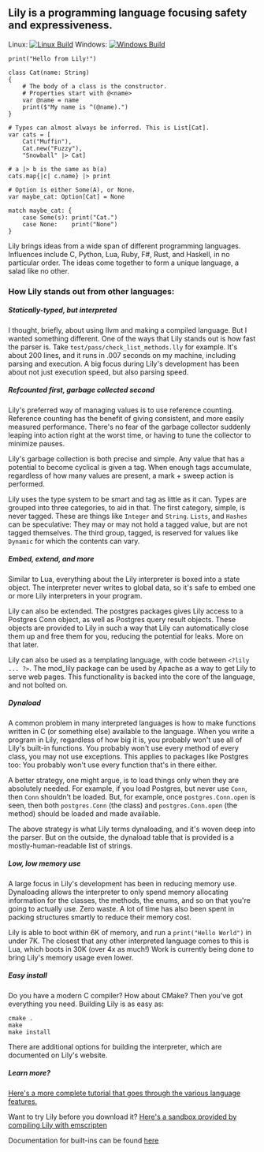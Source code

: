 ## Lily is a programming language focusing safety and expressiveness.

Linux: [![Linux Build](https://travis-ci.org/jesserayadkins/lily.svg?branch=master)](https://travis-ci.org/jesserayadkins/lily)
Windows: [![Windows Build](https://ci.appveyor.com/api/projects/status/github/jesserayadkins/lily?svg=true)](https://ci.appveyor.com/project/JesseRayAdkins/lily)

```
print("Hello from Lily!")

class Cat(name: String)
{
    # The body of a class is the constructor.
    # Properties start with @<name>
    var @name = name
    print($"My name is ^(@name).")
}

# Types can almost always be inferred. This is List[Cat].
var cats = [
    Cat("Muffin"),
    Cat.new("Fuzzy"),
    "Snowball" |> Cat]

# a |> b is the same as b(a)
cats.map{|c| c.name} |> print

# Option is either Some(A), or None.
var maybe_cat: Option[Cat] = None

match maybe_cat: {
    case Some(s): print("Cat.")
    case None:    print("None")
}
```

Lily brings ideas from a wide span of different programming languages. Influences include C, Python, Lua, Ruby, F#, Rust, and Haskell, in no particular order. The ideas come together to form a unique language, a salad like no other.

### How Lily stands out from other languages:

##### Statically-typed, but interpreted

I thought, briefly, about using llvm and making a compiled language. But I wanted something different. One of the ways that Lily stands out is how fast the parser is. Take `test/pass/check_list_methods.lly` for example. It's about 200 lines, and it runs in .007 seconds on my machine, including parsing and execution. A big focus during Lily's development has been about not just execution speed, but also parsing speed.

##### Refcounted first, garbage collected second

Lily's preferred way of managing values is to use reference counting. Reference counting has the benefit of giving consistent, and more easily measured performance. There's no fear of the garbage collector suddenly leaping into action right at the worst time, or having to tune the collector to minimize pauses.

Lily's garbage collection is both precise and simple. Any value that has a potential to become cyclical is given a tag. When enough tags accumulate, regardless of how many values are present, a mark + sweep action is performed.

Lily uses the type system to be smart and tag as little as it can. Types are grouped into three categories, to aid in that. The first category, simple, is never tagged. These are things like `Integer` and `String`. `Lists`, and `Hashes` can be speculative: They may or may not hold a tagged value, but are not tagged themselves. The third group, tagged, is reserved for values like `Dynamic` for which the contents can vary.

##### Embed, extend, and more

Similar to Lua, everything about the Lily interpreter is boxed into a state object. The interpreter never writes to global data, so it's safe to embed one or more Lily interpreters in your program.

Lily can also be extended. The postgres packages gives Lily access to a Postgres Conn object, as well as Postgres query result objects. These objects are provided to Lily in such a way that Lily can automatically close them up and free them for you, reducing the potential for leaks. More on that later.

Lily can also be used as a templating language, with code between `<?lily ... ?>`. The mod_lily package can be used by Apache as a way to get Lily to serve web pages. This functionality is backed into the core of the language, and not bolted on.

##### Dynaload

A common problem in many interpreted languages is how to make functions written in C (or something else) available to the language. When you write a program in Lily, regardless of how big it is, you probably won't use all of Lily's built-in functions. You probably won't use every method of every class, you may not use exceptions. This applies to packages like Postgres too: You probably won't use every function that's in there either.

A better strategy, one might argue, is to load things only when they are absolutely needed. For example, if you load Postgres, but never use `Conn`, then `Conn` shouldn't be loaded. But, for example, once `postgres.Conn.open` is seen, then both `postgres.Conn` (the class) and `postgres.Conn.open` (the method) should be loaded and made available.

The above strategy is what Lily terms dynaloading, and it's woven deep into the parser. But on the outside, the dynaload table that is provided is a mostly-human-readable list of strings. 

##### Low, low memory use

A large focus in Lily's development has been in reducing memory use. Dynaloading allows the interpreter to only spend memory allocating information for the classes, the methods, the enums, and so on that you're going to actually use. Zero waste. A lot of time has also been spent in packing structures smartly to reduce their memory cost.

Lily is able to boot within 6K of memory, and run a `print("Hello World")` in under 7K. The closest that any other interpreted language comes to this is Lua, which boots in 30K (over 4x as much!) Work is currently being done to bring Lily's memory usage even lower.

##### Easy install

Do you have a modern C compiler? How about CMake? Then you've got everything you need. Building Lily is as easy as:

```
cmake .
make
make install
```

There are additional options for building the interpreter, which are documented on Lily's website.

##### Learn more?

[Here's a more complete tutorial that goes through the various language features.](https://jesserayadkins.github.io/lily/tutorial.html)

Want to try Lily before you download it? [Here's a sandbox provided by compiling Lily with emscripten](https://jesserayadkins.github.io/lily/sandbox.html)

Documentation for built-ins can be found [here](https://jesserayadkins.github.io/lily/reference.html)
